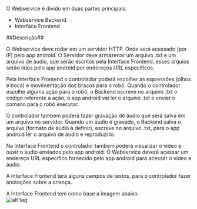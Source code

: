 O Webservice é divido em duas partes principais:  
  
* Webservice Backend  
* Interface Frontend  
  
  
##Descrição##  
  
O Webservice deve rodar em um servidor HTTP. Onde será acessado (por IP) pelo app android.
O Servidor deve armazenar um arquivo .txt e um arquivo de áudio, que serão escritos pela Interface Frontend, esses arquios serão lidos pelo app android por endereços URL específicos.

Pela Interface Frontend o controlador poderá escolher as expressões (olhos e boca) e movimentação dos braços para o robô. Quando o controlador escolhe alguma ação para o robô, o Backend escreve no arquivo .txt o código referente a ação, o app android vai ler o arquivo .txt e enviar o comano para o robô executar.  
  
O controlador tambem poderá fazer gravação de áudio que será salva em um arquivo no servidor. Quando um áudio é gravado, o Backend salva o arquivo (formato de áudio à definir), escreve no arquivo .txt, para o app android ler o arquivo de áudio e reproduzi lo.

Na Interface Frontend o controlador tambem poderá visualizar o vídeo e ouvir o áudio enviados pelo app android. O Webservice deverá acessar um endereço URL específico fornecido pelo app android para acessar o vídeo e áudio.

A Interface Frontend terá alguns campos de textos, para o controlador fazer anotações sobre a criança.
  
A Interface Frontend tem como base a imagem abaixo.  
![alt tag](https://github.com/helam01/RoboAlegria/blob/webservice/images/interface_web.jpg)